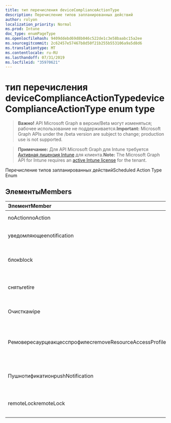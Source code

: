 ```yaml
---
title: тип перечисления deviceComplianceActionType
description: Перечисление типов запланированных действий
author: rolyon
localization_priority: Normal
ms.prod: Intune
doc_type: enumPageType
ms.openlocfilehash: 9409ddebd69d8b046c522de1c3e58baabc15a2ee
ms.sourcegitcommit: 2c62457e57467b8d50f21b255b553106a9a5d8d6
ms.translationtype: MT
ms.contentlocale: ru-RU
ms.lasthandoff: 07/31/2019
ms.locfileid: "35970621"
---
```

# <a name="devicecomplianceactiontype-enum-type"></a><span data-ttu-id="9fd52-103">тип перечисления deviceComplianceActionType</span><span class="sxs-lookup"><span data-stu-id="9fd52-103">deviceComplianceActionType enum type</span></span>

> <span data-ttu-id="9fd52-104">**Важно!** API Microsoft Graph в версии/Beta могут изменяться; рабочее использование не поддерживается.</span><span class="sxs-lookup"><span data-stu-id="9fd52-104">**Important:** Microsoft Graph APIs under the /beta version are subject to change; production use is not supported.</span></span>

> <span data-ttu-id="9fd52-105">**Примечание:** Для API Microsoft Graph для Intune требуется [Активная лицензия Intune](https://go.microsoft.com/fwlink/?linkid=839381) для клиента.</span><span class="sxs-lookup"><span data-stu-id="9fd52-105">**Note:** The Microsoft Graph API for Intune requires an [active Intune license](https://go.microsoft.com/fwlink/?linkid=839381) for the tenant.</span></span>

<span data-ttu-id="9fd52-106">Перечисление типов запланированных действий</span><span class="sxs-lookup"><span data-stu-id="9fd52-106">Scheduled Action Type Enum</span></span>

## <a name="members"></a><span data-ttu-id="9fd52-107">Элементы</span><span class="sxs-lookup"><span data-stu-id="9fd52-107">Members</span></span>
|<span data-ttu-id="9fd52-108">Элемент</span><span class="sxs-lookup"><span data-stu-id="9fd52-108">Member</span></span>|<span data-ttu-id="9fd52-109">Значение</span><span class="sxs-lookup"><span data-stu-id="9fd52-109">Value</span></span>|<span data-ttu-id="9fd52-110">Описание</span><span class="sxs-lookup"><span data-stu-id="9fd52-110">Description</span></span>|
|:---|:---|:---|
|<span data-ttu-id="9fd52-111">noAction</span><span class="sxs-lookup"><span data-stu-id="9fd52-111">noAction</span></span>|<span data-ttu-id="9fd52-112">нуль</span><span class="sxs-lookup"><span data-stu-id="9fd52-112">0</span></span>|<span data-ttu-id="9fd52-113">Без действий</span><span class="sxs-lookup"><span data-stu-id="9fd52-113">No Action</span></span>|
|<span data-ttu-id="9fd52-114">уведомляющее</span><span class="sxs-lookup"><span data-stu-id="9fd52-114">notification</span></span>|<span data-ttu-id="9fd52-115">1,1</span><span class="sxs-lookup"><span data-stu-id="9fd52-115">1</span></span>|<span data-ttu-id="9fd52-116">Уведомление об отправке</span><span class="sxs-lookup"><span data-stu-id="9fd52-116">Send Notification</span></span>|
|<span data-ttu-id="9fd52-117">блок</span><span class="sxs-lookup"><span data-stu-id="9fd52-117">block</span></span>|<span data-ttu-id="9fd52-118">2</span><span class="sxs-lookup"><span data-stu-id="9fd52-118">2</span></span>|<span data-ttu-id="9fd52-119">Блокировка устройства в AAD</span><span class="sxs-lookup"><span data-stu-id="9fd52-119">Block the device in AAD</span></span>|
|<span data-ttu-id="9fd52-120">снять</span><span class="sxs-lookup"><span data-stu-id="9fd52-120">retire</span></span>|<span data-ttu-id="9fd52-121">4</span><span class="sxs-lookup"><span data-stu-id="9fd52-121">3</span></span>|<span data-ttu-id="9fd52-122">Прекращение использования устройства</span><span class="sxs-lookup"><span data-stu-id="9fd52-122">Retire the device</span></span>|
|<span data-ttu-id="9fd52-123">Очистка</span><span class="sxs-lookup"><span data-stu-id="9fd52-123">wipe</span></span>|<span data-ttu-id="9fd52-124">SP4</span><span class="sxs-lookup"><span data-stu-id="9fd52-124">4</span></span>|<span data-ttu-id="9fd52-125">Очистка устройства</span><span class="sxs-lookup"><span data-stu-id="9fd52-125">Wipe the device</span></span>|
|<span data-ttu-id="9fd52-126">Ремовересаурцеакцесспрофилес</span><span class="sxs-lookup"><span data-stu-id="9fd52-126">removeResourceAccessProfiles</span></span>|<span data-ttu-id="9fd52-127">17:00</span><span class="sxs-lookup"><span data-stu-id="9fd52-127">5</span></span>|<span data-ttu-id="9fd52-128">Удаление профилей доступа к ресурсам с устройства</span><span class="sxs-lookup"><span data-stu-id="9fd52-128">Remove Resource Access Profiles from the device</span></span>|
|<span data-ttu-id="9fd52-129">Пушнотификатион</span><span class="sxs-lookup"><span data-stu-id="9fd52-129">pushNotification</span></span>|<span data-ttu-id="9fd52-130">9 </span><span class="sxs-lookup"><span data-stu-id="9fd52-130">9</span></span>|<span data-ttu-id="9fd52-131">Отправка push-уведомления на устройство</span><span class="sxs-lookup"><span data-stu-id="9fd52-131">Send push notification to device</span></span>|
|<span data-ttu-id="9fd52-132">remoteLock</span><span class="sxs-lookup"><span data-stu-id="9fd52-132">remoteLock</span></span>|<span data-ttu-id="9fd52-133">10 </span><span class="sxs-lookup"><span data-stu-id="9fd52-133">10</span></span>|<span data-ttu-id="9fd52-134">Удаленная блокировка устройства</span><span class="sxs-lookup"><span data-stu-id="9fd52-134">Remotely lock the device</span></span>|






